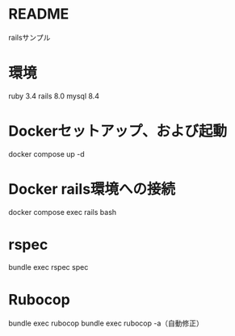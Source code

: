 # README
railsサンプル

# 環境
ruby 3.4
rails 8.0
mysql 8.4

# Dockerセットアップ、および起動
docker compose up -d

# Docker rails環境への接続
docker compose exec rails bash

# rspec
bundle exec rspec spec

# Rubocop
bundle exec rubocop
bundle exec rubocop -a（自動修正）
